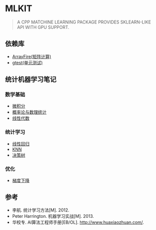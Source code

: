 # MLKIT
> A CPP MATCHINE LEARNING PACKAGE PROVIDES SKLEARN-LIKE API WITH GPU SUPPORT.

## 依赖库
* [ArrayFire(矩阵计算)](http://arrayfire.org/)
* [gtest(单元测试)](https://github.com/google/googletest)

## 统计机器学习笔记
### 数学基础
* [微积分](https://www.sangyx.cn/281)
* [概率论与数理统计](https://www.sangyx.cn/1155)
* [线性代数](https://www.sangyx.cn/1161)

### 统计学习
* [线性回归](https://www.sangyx.cn/304)
* [KNN](https://www.sangyx.cn/1193)
* [决策树](https://www.sangyx.cn/1195)

### 优化
* [梯度下降](https://www.sangyx.cn/261)

## 参考
* 李航. 统计学习方法[M]. 2012.
* Peter Harrington. 机器学习实战[M]. 2013.
* 华校专. AI算法工程师手册[EB/OL]. <http://www.huaxiaozhuan.com/>.
